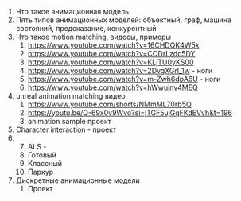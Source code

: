 1. Что такое анимационная модель
2. Пять типов анимационных моделей: объектный, граф, машина состояний, предсказание, конкурентный
3. Что такое motion matching, видосы, примеры 
	1. https://www.youtube.com/watch?v=16CHDQK4W5k
	2. https://www.youtube.com/watch?v=CODrLzdc5DY
	3. https://www.youtube.com/watch?v=KLjTU0yKS00
	4. https://www.youtube.com/watch?v=2DvgXGrl_1w - ноги
	5. https://www.youtube.com/watch?v=m-Zwh6dpA6U - ноги
	6. https://www.youtube.com/watch?v=hWwuinv4MEQ
4. unreal animation matching видео 
	1. https://www.youtube.com/shorts/NMmML70rb5Q
	2. https://youtu.be/Q-69x0v9Wvo?si=jTGF5ujGqFKdEVvh&t=196
	3. animation sample проект
5. Character interaction - проект
6. 7. ALS - 
	1. Готовый
	2. Классный
	3. Паркур
7. Дискретные анимационные модели
	1. Проект 
